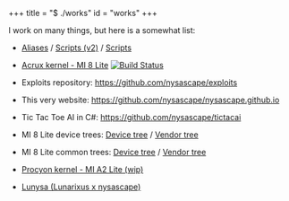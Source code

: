+++
title = "$ ./works"
id = "works"
+++

I work on many things, but here is a somewhat list:

* [Aliases](https://github.com/nysascape/aliases) / [Scripts (v2)](https://github.com/nysascape/scriptsv2) / [Scripts](https://github.com/nysascape/scripts)

* [Acrux kernel - MI 8 Lite](https://github.com/nysascape/kernel_xiaomi_acrux) [![Build Status](https://semaphoreci.com/api/v1/nysascape/kernel_xiaomi_acrux/branches/staging/badge.svg)](https://semaphoreci.com/nysascape/kernel_xiaomi_acrux)
* Exploits repository: https://github.com/nysascape/exploits
* This very website: https://github.com/nysascape/nysascape.github.io
* Tic Tac Toe AI in C#: https://github.com/nysascape/tictacai
* MI 8 Lite device trees: [Device tree](https://github.com/nysascape/device_xiaomi_platina) / [Vendor tree](https://github.com/nysascape/vendor_xiaomi_platina)
* MI 8 Lite common trees: [Device tree](https://github.com/xiaomi-sdm660/android_device_xiaomi_platina) / [Vendor tree](https://github.com/xiaomi-sdm660/android_vendor_xiaomi_platina)
* [Procyon kernel - MI A2 Lite (wip)](https://github.com/nysascape/procyon_kernel_daisy)
* [Lunysa (Lunarixus x nysascape)](https://github.com/lunysa)
